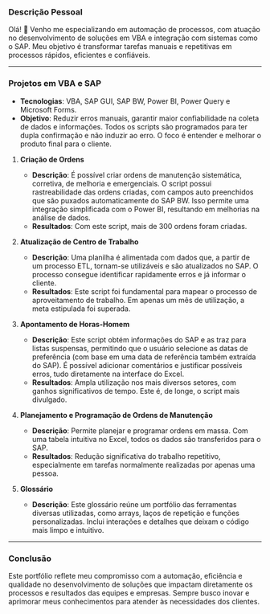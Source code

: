 ### **Descrição Pessoal**

Olá! 👋 Venho me especializando em automação de processos, com atuação no desenvolvimento de soluções em VBA e integração com sistemas como o SAP. Meu objetivo é transformar tarefas manuais e repetitivas em processos rápidos, eficientes e confiáveis.

---

### **Projetos em VBA e SAP**

* **Tecnologias**: VBA, SAP GUI, SAP BW, Power BI, Power Query e Microsoft Forms.
* **Objetivo**: Reduzir erros manuais, garantir maior confiabilidade na coleta de dados e informações. Todos os scripts são programados para ter dupla confirmação e não induzir ao erro. O foco é entender e melhorar o produto final para o cliente.

1. **Criação de Ordens**

   * **Descrição**: É possível criar ordens de manutenção sistemática, corretiva, de melhoria e emergenciais. O script possui rastreabilidade das ordens criadas, com campos auto preenchidos que são puxados automaticamente do SAP BW. Isso permite uma integração simplificada com o Power BI, resultando em melhorias na análise de dados.
   * **Resultados**: Com este script, mais de 300 ordens foram criadas.

2. **Atualização de Centro de Trabalho**

   * **Descrição**: Uma planilha é alimentada com dados que, a partir de um processo ETL, tornam-se utilizáveis e são atualizados no SAP. O processo consegue identificar rapidamente erros e já informar o cliente.
   * **Resultados**: Este script foi fundamental para mapear o processo de aproveitamento de trabalho. Em apenas um mês de utilização, a meta estipulada foi superada.

3. **Apontamento de Horas-Homem**

   * **Descrição**: Este script obtém informações do SAP e as traz para listas suspensas, permitindo que o usuário selecione as datas de preferência (com base em uma data de referência também extraída do SAP). É possível adicionar comentários e justificar possíveis erros, tudo diretamente na interface do Excel.
   * **Resultados**: Ampla utilização nos mais diversos setores, com ganhos significativos de tempo. Este é, de longe, o script mais divulgado.

4. **Planejamento e Programação de Ordens de Manutenção**

   * **Descrição**: Permite planejar e programar ordens em massa. Com uma tabela intuitiva no Excel, todos os dados são transferidos para o SAP.
   * **Resultados**: Redução significativa do trabalho repetitivo, especialmente em tarefas normalmente realizadas por apenas uma pessoa.

5. **Glossário**

   * **Descrição**: Este glossário reúne um portfólio das ferramentas diversas utilizadas, como arrays, laços de repetição e funções personalizadas. Inclui interações e detalhes que deixam o código mais limpo e intuitivo.

---

### **Conclusão**

Este portfólio reflete meu compromisso com a automação, eficiência e qualidade no desenvolvimento de soluções que impactam diretamente os processos e resultados das equipes e empresas. Sempre busco inovar e aprimorar meus conhecimentos para atender às necessidades dos clientes.



